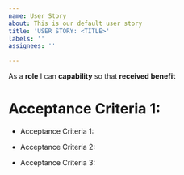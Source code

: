 ```yaml
---
name: User Story
about: This is our default user story
title: 'USER STORY: <TITLE>'
labels: ''
assignees: ''

---
```


As a **role** I can **capability** so that **received benefit**

# Acceptance Criteria 1:
- Acceptance Criteria 1:
* Acceptance Criteria 2:
+ Acceptance Criteria 3:
